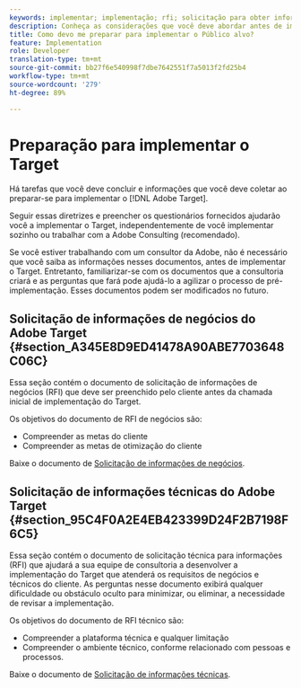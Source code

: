 ```yaml
---
keywords: implementar; implementação; rfi; solicitação para obter informações
description: Conheça as considerações que você deve abordar antes de implementar o Adobe Target. Conclua as tarefas necessárias e colete as informações ao se preparar para implementar o Público alvo.
title: Como devo me preparar para implementar o Público alvo?
feature: Implementation
role: Developer
translation-type: tm+mt
source-git-commit: bb27f6e540998f7dbe7642551f7a5013f2fd25b4
workflow-type: tm+mt
source-wordcount: '279'
ht-degree: 89%

---
```



# Preparação para implementar o Target

Há tarefas que você deve concluir e informações que você deve coletar ao preparar-se para implementar o [!DNL Adobe Target].

Seguir essas diretrizes e preencher os questionários fornecidos ajudarão você a implementar o Target, independentemente de você implementar sozinho ou trabalhar com a Adobe Consulting (recomendado).

Se você estiver trabalhando com um consultor da Adobe, não é necessário que você saiba as informações nesses documentos, antes de implementar o Target. Entretanto, familiarizar-se com os documentos que a consultoria criará e as perguntas que fará pode ajudá-lo a agilizar o processo de pré-implementação. Esses documentos podem ser modificados no futuro.

## Solicitação de informações de negócios do Adobe Target {#section_A345E8D9ED41478A90ABE7703648C06C}

Essa seção contém o documento de solicitação de informações de negócios (RFI) que deve ser preenchido pelo cliente antes da chamada inicial de implementação do Target.

Os objetivos do documento de RFI de negócios são:

* Compreender as metas do cliente
* Compreender as metas de otimização do cliente

Baixe o documento de [Solicitação de informações de negócios](/help/assets/business-rfi.docx).

## Solicitação de informações técnicas do Adobe Target {#section_95C4F0A2E4EB423399D24F2B7198F6C5}

Essa seção contém o documento de solicitação técnica para informações (RFI) que ajudará a sua equipe de consultoria a desenvolver a implementação do Target que atenderá os requisitos de negócios e técnicos do cliente. As perguntas nesse documento exibirá qualquer dificuldade ou obstáculo oculto para minimizar, ou eliminar, a necessidade de revisar a implementação.

Os objetivos do documento de RFI técnico são:

* Compreender a plataforma técnica e qualquer limitação
* Compreender o ambiente técnico, conforme relacionado com pessoas e processos.

Baixe o documento de [Solicitação de informações técnicas](/help/assets/technical-rfi.docx).
